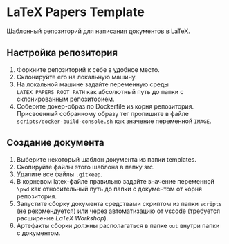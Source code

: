 # LaTeX Papers Template

Шаблонный репозиторий для написания документов в LaTeX.

## Настройка репозитория

1. Форкните репозиторий к себе в удобное место.
1. Склонируйте его на локальную машину.
1. На локальной машине задайте переменную среды `LATEX_PAPERS_ROOT_PATH` как абсолютный путь до папки с склонированным репозиторием.
1. Соберите докер-образ по Dockerfile из корня репозитория. Присвоенный собранному образу тег пропишите в файле `scripts/docker-build-console.sh` как значение переменной `IMAGE`.

## Создание документа

1. Выберите некоторый шаблон документа из папки templates.
1. Скопируйте файлы этого шаблона в папку src.
1. Удалите все файлы `.gitkeep`.
1. В корневом latex-файле правильно задайте значение переменной `\pwd` как относительный путь до папки с документом от корня репозитория.
1. Запустите сборку документа средствами скриптом из папки `scripts` (не рекомендуется) или через автоматизацию от vscode (требуется расширение *LaTeX Workshop*).
1. Артефакты сборки должны располагаться в папке `out` внутри папки с документом. 